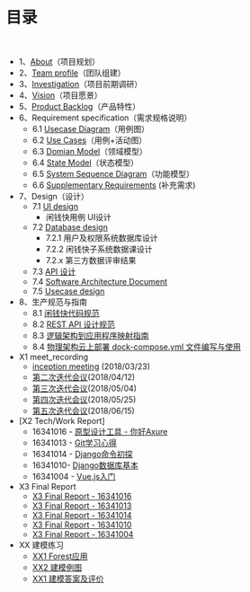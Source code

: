 ﻿
# [](#TOC)目录

&nbsp;&nbsp; 

* 1、[About](01-about.md)（项目规划）
* 2、[Team profile](02-Team-profile.md)（团队组建）
* 3、[Investigation](03-investigation.md)（项目前期调研）
* 4、[Vision](04-vision.md)（项目愿景）
* 5、[Product Backlog](05-Product-Backlog.md)（产品特性）
* 6、Requirement specification（需求规格说明）
    - 6.1 [Usecase Diagram](06-01-Usecase-Diagram.md)（用例图）
    - 6.2 [Use Cases](06-02-Use-cases.md)（用例+活动图）
    - 6.3 [Domian Model](06-03-domain-model.md)（领域模型）
    - 6.4 [State Model](06-04-state-model.md)（状态模型）
    - 6.5 [System Sequence Diagram](06-05-System-Sequence-Diagram.md)（功能模型）
    - 6.6 [Supplementary Requirements](06-requirement-specification-6) (补充需求)
* 7、Design（设计）
    - 7.1 [UI design](UI-design.md)
        - 闲钱快用例 UI设计
    - 7.2 [Database design](07-design-2)
        - 7.2.1 用户及权限系统数据库设计
        - 7.2.2 闲钱快子系统数据课设计 
        - 7.2.x 第三方数据评审结果
    - 7.3 [API 设计](07-design-3)
    - 7.4 [Software Architecture Document](07-design-4)
    - 7.5 [Usecase design](07-design-5)
* 8、生产规范与指南
    - 8.1 [闲钱快代码规范](08-code-rules-and-guide-1)
    - 8.2 [REST API 设计规范](08-code-rules-and-guide-2)
    - 8.3 [逻辑架构到应用程序映射指南](08-code-rules-and-guide-3)
    - 8.4 [物理架构云上部署 dock-compose.yml 文件编写与使用](08-code-rules-and-guide-4)
* X1 meet_recording
    - [inception meeting](X1-iteration-1.md) (2018/03/23)
    - [第二次迭代会议](X1-iteration-2.md)(2018/04/12)
    - [第三次迭代会议](X1-iteration-3.md)(2018/05/04)
    - [第四次迭代会议](X1-iteration-4.md)(2018/05/25)
    - [第五次迭代会议](X1-iteration-5.md)(2018/06/15)
* [X2 Tech/Work Report]
    - 16341016 - [原型设计工具 - 你好Axure](https://summer06.github.io/2018/04/15/Axure_basic/)
    - 16341013 - [Git学习心得](X2-tech-report-16341013.md)
    - 16341014 - [Django命令初探](https://shimo.im/docs/DmRw9G1F0rkDaEa3/)
    - 16341010- [Django数据库基本](https://shimo.im/docs/3uPetSpH37Mf19ae/)
    - 16341004 - [Vue.js入门](https://zack1005.github.io/2018/04/15/2018-4-13-Vue-js-Part1/)
* X3 Final Report
    - [X3 Final Report - 16341016](final-report/16341016.md)
    - [X3 Final Report - 16341013](final-report/16341013.md)
    - [X3 Final Report - 16341014](final-report/16341014.md)
    - [X3 Final Report - 16341010](final-report/16341010.md)
    - [X3 Final Report - 16341004](final-report/16341004.md)
* XX 建模练习
    - [XX1 Forest应用](https://github.com/Owl-Movies-Ticket-System/Dashboard/blob/gh-pages/XX1-Forest%E5%BA%94%E7%94%A8.pdf)
    - [XX2 建模例图](XX2_Modeling_Practice)
    - [XX1 建模答案及评价](XX3_Answer_Judgement)


